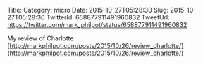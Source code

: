 Title: 
Category: micro
Date: 2015-10-27T05:28:30
Slug: 2015-10-27T05:28:30
TwitterId: 658877911491960832
TweetUrl: https://twitter.com/mark_philpot/status/658877911491960832

My review of Charlotte [http://markphilpot.com/posts/2015/10/26/review_charlotte/](http://markphilpot.com/posts/2015/10/26/review_charlotte/)